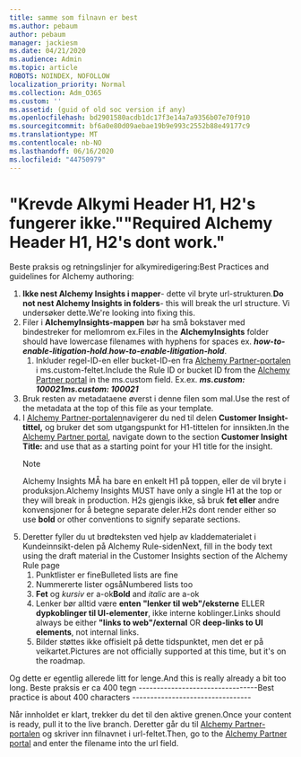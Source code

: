 ```yaml
---
title: samme som filnavn er best
ms.author: pebaum
author: pebaum
manager: jackiesm
ms.date: 04/21/2020
ms.audience: Admin
ms.topic: article
ROBOTS: NOINDEX, NOFOLLOW
localization_priority: Normal
ms.collection: Adm_O365
ms.custom: ''
ms.assetid: (guid of old soc version if any)
ms.openlocfilehash: bd2901580acdb1dc17f3e14a7a9356b07e70f910
ms.sourcegitcommit: bf6a0e80d09aebae19b9e993c2552b88e49177c9
ms.translationtype: MT
ms.contentlocale: nb-NO
ms.lasthandoff: 06/16/2020
ms.locfileid: "44750979"
---
```

# <a name="required-alchemy-header-h1-h2s-dont-work"></a><span data-ttu-id="5c5a4-102">"Krevde Alkymi Header H1, H2's fungerer ikke."</span><span class="sxs-lookup"><span data-stu-id="5c5a4-102">"Required Alchemy Header H1, H2's dont work."</span></span>
<span data-ttu-id="5c5a4-103">Beste praksis og retningslinjer for alkymiredigering:</span><span class="sxs-lookup"><span data-stu-id="5c5a4-103">Best Practices and guidelines for Alchemy authoring:</span></span>

1. <span data-ttu-id="5c5a4-104">**Ikke nest Alchemy Insights i mapper**- dette vil bryte url-strukturen.</span><span class="sxs-lookup"><span data-stu-id="5c5a4-104">**Do not nest Alchemy Insights in folders**- this will break the url structure.</span></span> <span data-ttu-id="5c5a4-105">Vi undersøker dette.</span><span class="sxs-lookup"><span data-stu-id="5c5a4-105">We're looking into fixing this.</span></span>
1. <span data-ttu-id="5c5a4-106">Filer i **AlchemyInsights-mappen** bør ha små bokstaver med bindestreker for mellomrom ex.</span><span class="sxs-lookup"><span data-stu-id="5c5a4-106">Files in the **AlchemyInsights** folder should have lowercase filenames with hyphens for spaces ex.</span></span> <span data-ttu-id="5c5a4-107">***how-to-enable-litigation-hold***.</span><span class="sxs-lookup"><span data-stu-id="5c5a4-107">***how-to-enable-litigation-hold***.</span></span>
    1. <span data-ttu-id="5c5a4-108">Inkluder regel-ID-en eller bucket-ID-en fra [Alchemy Partner-portalen](https://alchemyportal.azurewebsites.net) i ms.custom-feltet.</span><span class="sxs-lookup"><span data-stu-id="5c5a4-108">Include the Rule ID or bucket ID from the [Alchemy Partner portal](https://alchemyportal.azurewebsites.net) in the ms.custom field.</span></span> <span data-ttu-id="5c5a4-109">Ex.</span><span class="sxs-lookup"><span data-stu-id="5c5a4-109">ex.</span></span> <span data-ttu-id="5c5a4-110">***ms.custom: 100021***</span><span class="sxs-lookup"><span data-stu-id="5c5a4-110">***ms.custom: 100021***</span></span>
1. <span data-ttu-id="5c5a4-111">Bruk resten av metadataene øverst i denne filen som mal.</span><span class="sxs-lookup"><span data-stu-id="5c5a4-111">Use the rest of the metadata at the top of this file as your template.</span></span>
1. <span data-ttu-id="5c5a4-112">I [Alchemy Partner-portalen](https://alchemyportal.azurewebsites.net)navigerer du ned til delen **Customer Insight-tittel,** og bruker det som utgangspunkt for H1-tittelen for innsikten.</span><span class="sxs-lookup"><span data-stu-id="5c5a4-112">In the [Alchemy Partner portal](https://alchemyportal.azurewebsites.net), navigate down to the section **Customer Insight Title:** and use that as a starting point for your H1 title for the insight.</span></span> 
    > [!NOTE]
    > <span data-ttu-id="5c5a4-113">Alchemy Insights MÅ ha bare en enkelt H1 på toppen, eller de vil bryte i produksjon.</span><span class="sxs-lookup"><span data-stu-id="5c5a4-113">Alchemy Insights MUST have only a single H1 at the top or they will break in production.</span></span> <span data-ttu-id="5c5a4-114">H2s gjengis ikke, så bruk **fet eller** andre konvensjoner for å betegne separate deler.</span><span class="sxs-lookup"><span data-stu-id="5c5a4-114">H2s dont render either so use **bold** or other conventions to signify separate sections.</span></span>
1. <span data-ttu-id="5c5a4-115">Deretter fyller du ut brødteksten ved hjelp av kladdematerialet i Kundeinnsikt-delen på Alchemy Rule-siden</span><span class="sxs-lookup"><span data-stu-id="5c5a4-115">Next, fill in the body text using the draft material in the Customer Insights section of the Alchemy Rule page</span></span>
    1. <span data-ttu-id="5c5a4-116">Punktlister er fine</span><span class="sxs-lookup"><span data-stu-id="5c5a4-116">Bulleted lists are fine</span></span>
    1. <span data-ttu-id="5c5a4-117">Nummererte lister også</span><span class="sxs-lookup"><span data-stu-id="5c5a4-117">Numbered lists too</span></span>
    1. <span data-ttu-id="5c5a4-118">**Fet** og *kursiv* er a-ok</span><span class="sxs-lookup"><span data-stu-id="5c5a4-118">**Bold** and *italic* are a-ok</span></span>
    1. <span data-ttu-id="5c5a4-119">Lenker bør alltid være **enten "lenker til web"/eksterne** ELLER **dypkoblinger til UI-elementer**, ikke interne koblinger.</span><span class="sxs-lookup"><span data-stu-id="5c5a4-119">Links should always be either **"links to web"/external** OR **deep-links to UI elements**, not internal links.</span></span>
    1. <span data-ttu-id="5c5a4-120">Bilder støttes ikke offisielt på dette tidspunktet, men det er på veikartet.</span><span class="sxs-lookup"><span data-stu-id="5c5a4-120">Pictures are not officially supported at this time, but it's on the roadmap.</span></span>

<span data-ttu-id="5c5a4-121">Og dette er egentlig allerede litt for lenge.</span><span class="sxs-lookup"><span data-stu-id="5c5a4-121">And this is really already a bit too long.</span></span> <span data-ttu-id="5c5a4-122">Beste praksis er ca 400 tegn ---------------------------------</span><span class="sxs-lookup"><span data-stu-id="5c5a4-122">Best practice is about 400 characters ---------------------------------</span></span>

<span data-ttu-id="5c5a4-123">Når innholdet er klart, trekker du det til den aktive grenen.</span><span class="sxs-lookup"><span data-stu-id="5c5a4-123">Once your content is ready, pull it to the live branch.</span></span> <span data-ttu-id="5c5a4-124">Deretter går du til [Alchemy Partner-portalen](https://alchemyportal.azurewebsites.net) og skriver inn filnavnet i url-feltet.</span><span class="sxs-lookup"><span data-stu-id="5c5a4-124">Then, go to the [Alchemy Partner portal](https://alchemyportal.azurewebsites.net) and enter the filename into the url field.</span></span> 